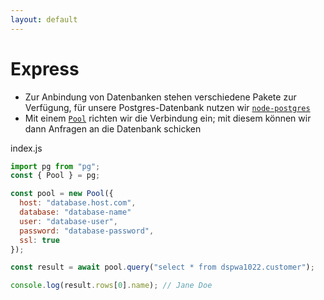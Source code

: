 ```yaml
---
layout: default
---
```


# Express <SubHeading text="Datenbank-Anbindung"/>

<div class="grid grid-cols-12 gap-6">
<div class="col-span-12">

- Zur Anbindung von Datenbanken stehen verschiedene Pakete zur Verfügung, für unsere Postgres-Datenbank nutzen wir [`node-postgres`](https://node-postgres.com/)
- Mit einem [`Pool`](https://node-postgres.com/apis/pool) richten wir die Verbindung ein; mit diesem können wir dann Anfragen an die Datenbank schicken

</div>
<div class="col-span-12">

<Filename>index.js</Filename>

```js
import pg from "pg";
const { Pool } = pg;

const pool = new Pool({
  host: "database.host.com",
  database: "database-name"
  user: "database-user",
  password: "database-password",
  ssl: true
});

const result = await pool.query("select * from dspwa1022.customer");

console.log(result.rows[0].name); // Jane Doe
```

</div>
</div>

<PageNumber/>
